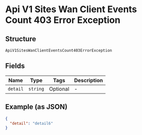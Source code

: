 
# Api V1 Sites Wan Client Events Count 403 Error Exception

## Structure

`ApiV1SitesWanClientEventsCount403ErrorException`

## Fields

| Name | Type | Tags | Description |
|  --- | --- | --- | --- |
| `detail` | `string` | Optional | - |

## Example (as JSON)

```json
{
  "detail": "detail6"
}
```

